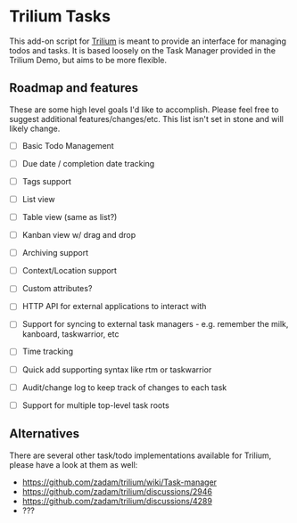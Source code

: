 # Trilium Tasks

This add-on script for [Trilium](https://github.com/zadam/trilium) is meant to provide an interface for managing todos and tasks.  It is based loosely on the Task Manager provided in the Trilium Demo, but aims to be more flexible.


## Roadmap and features

These are some high level goals I'd like to accomplish.  Please feel free to suggest additional features/changes/etc.  This list isn't set in stone and will likely change.

- [ ] Basic Todo Management
- [ ] Due date / completion date tracking
- [ ] Tags support
- [ ] List view
- [ ] Table view (same as list?)
- [ ] Kanban view w/ drag and drop
- [ ] Archiving support
- [ ] Context/Location support
- [ ] Custom attributes?
- [ ] HTTP API for external applications to interact with
- [ ] Support for syncing to external task managers - e.g. remember the milk, kanboard, taskwarrior, etc
- [ ] Time tracking
- [ ] Quick add supporting syntax like rtm or taskwarrior
- [ ] Audit/change log to keep track of changes to each task
- [ ] Support for multiple top-level task roots


## Alternatives

There are several other task/todo implementations available for Trilium, please have a look at them as well:

- <https://github.com/zadam/trilium/wiki/Task-manager>
- <https://github.com/zadam/trilium/discussions/2946>
- <https://github.com/zadam/trilium/discussions/4289>
- ???